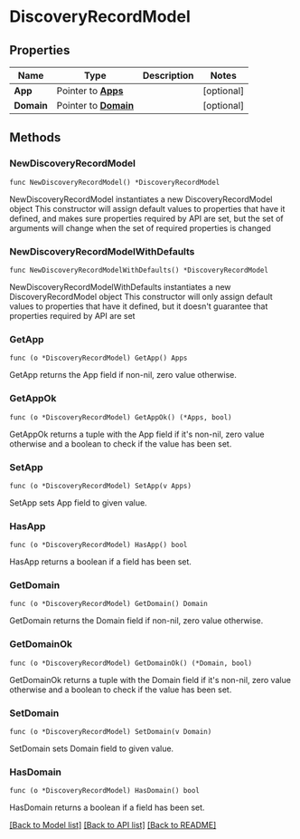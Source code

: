 # DiscoveryRecordModel

## Properties

Name | Type | Description | Notes
------------ | ------------- | ------------- | -------------
**App** | Pointer to [**Apps**](Apps.md) |  | [optional] 
**Domain** | Pointer to [**Domain**](Domain.md) |  | [optional] 

## Methods

### NewDiscoveryRecordModel

`func NewDiscoveryRecordModel() *DiscoveryRecordModel`

NewDiscoveryRecordModel instantiates a new DiscoveryRecordModel object
This constructor will assign default values to properties that have it defined,
and makes sure properties required by API are set, but the set of arguments
will change when the set of required properties is changed

### NewDiscoveryRecordModelWithDefaults

`func NewDiscoveryRecordModelWithDefaults() *DiscoveryRecordModel`

NewDiscoveryRecordModelWithDefaults instantiates a new DiscoveryRecordModel object
This constructor will only assign default values to properties that have it defined,
but it doesn't guarantee that properties required by API are set

### GetApp

`func (o *DiscoveryRecordModel) GetApp() Apps`

GetApp returns the App field if non-nil, zero value otherwise.

### GetAppOk

`func (o *DiscoveryRecordModel) GetAppOk() (*Apps, bool)`

GetAppOk returns a tuple with the App field if it's non-nil, zero value otherwise
and a boolean to check if the value has been set.

### SetApp

`func (o *DiscoveryRecordModel) SetApp(v Apps)`

SetApp sets App field to given value.

### HasApp

`func (o *DiscoveryRecordModel) HasApp() bool`

HasApp returns a boolean if a field has been set.

### GetDomain

`func (o *DiscoveryRecordModel) GetDomain() Domain`

GetDomain returns the Domain field if non-nil, zero value otherwise.

### GetDomainOk

`func (o *DiscoveryRecordModel) GetDomainOk() (*Domain, bool)`

GetDomainOk returns a tuple with the Domain field if it's non-nil, zero value otherwise
and a boolean to check if the value has been set.

### SetDomain

`func (o *DiscoveryRecordModel) SetDomain(v Domain)`

SetDomain sets Domain field to given value.

### HasDomain

`func (o *DiscoveryRecordModel) HasDomain() bool`

HasDomain returns a boolean if a field has been set.


[[Back to Model list]](../README.md#documentation-for-models) [[Back to API list]](../README.md#documentation-for-api-endpoints) [[Back to README]](../README.md)


